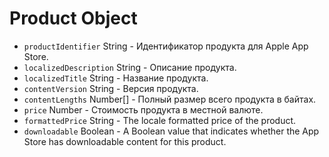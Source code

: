 # Product Object

* `productIdentifier` String - Идентификатор продукта для Apple App Store.
* `localizedDescription` String - Описание продукта.
* `localizedTitle` String - Название продукта.
* `contentVersion` String - Версия продукта.
* `contentLengths` Number[] - Полный размер всего продукта в байтах.
* `price` Number - Стоимость продукта в местной валюте.
* `formattedPrice` String - The locale formatted price of the product.
* `downloadable` Boolean - A Boolean value that indicates whether the App Store has downloadable content for this product.